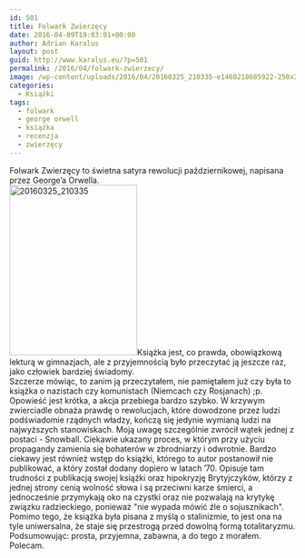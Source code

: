 ```yaml
---
id: 501
title: Folwark Zwierzęcy
date: 2016-04-09T19:03:01+00:00
author: Adrian Karalus
layout: post
guid: http://www.karalus.eu/?p=501
permalink: /2016/04/folwark-zwierzecy/
image: /wp-content/uploads/2016/04/20160325_210335-e1460218685922-250x250.jpg
categories:
  - Książki
tags:
  - folwark
  - george orwell
  - książka
  - recenzja
  - zwierzęcy
---
```

Folwark Zwierzęcy to świetna satyra rewolucji październikowej, napisana przez George’a Orwella.  
<a href="https://i0.wp.com/www.karalus.eu/wp-content/uploads/2016/04/20160325_210335-e1460218685922.jpg" rel="attachment wp-att-502"><img class="alignleft wp-image-502 size-medium" src="https://i2.wp.com/www.karalus.eu/wp-content/uploads/2016/04/20160325_210335-e1460218685922-225x300.jpg?resize=225%2C300" alt="20160325_210335" width="225" height="300" srcset="https://i0.wp.com/www.karalus.eu/wp-content/uploads/2016/04/20160325_210335-e1460218685922.jpg?resize=225%2C300 225w, https://i0.wp.com/www.karalus.eu/wp-content/uploads/2016/04/20160325_210335-e1460218685922.jpg?resize=768%2C1024 768w, https://i0.wp.com/www.karalus.eu/wp-content/uploads/2016/04/20160325_210335-e1460218685922.jpg?w=2000 2000w" sizes="(max-width: 225px) 100vw, 225px" data-recalc-dims="1" /></a>Książka jest, co prawda, obowiązkową lekturą w gimnazjach, ale z przyjemnością było przeczytać ją jeszcze raz, jako człowiek bardziej świadomy.  
Szczerze mówiąc, to zanim ją przeczytałem, nie pamiętałem już czy była to książka o nazistach czy komunistach (Niemcach czy Rosjanach) ;p.  
Opowieść jest krótka, a akcja przebiega bardzo szybko. W krzywym zwierciadle obnaża prawdę o rewolucjach, które dowodzone przez ludzi podświadomie rządnych władzy, kończą się jedynie wymianą ludzi na najwyższych stanowiskach. Moją uwagę szczególnie zwrócił wątek jednej z postaci - Snowball. Ciekawie ukazany proces, w którym przy użyciu propagandy zamienia się bohaterów w zbrodniarzy i odwrotnie. Bardzo ciekawy jest również wstęp do książki, którego to autor postanowił nie publikować, a który został dodany dopiero w latach &#8217;70. Opisuje tam trudności z publikacją swojej książki oraz hipokryzję Brytyjczyków, którzy z jednej strony cenią wolność słowa i są przeciwni karze śmierci, a jednocześnie przymykają oko na czystki oraz nie pozwalają na krytykę związku radzieckiego, ponieważ "nie wypada mówić źle o sojusznikach".  
Pomimo tego, że książka była pisana z myślą o stalinizmie, to jest ona na tyle uniwersalna, że staje się przestrogą przed dowolną formą totalitaryzmu.  
Podsumowując: prosta, przyjemna, zabawna, a do tego z morałem. Polecam.